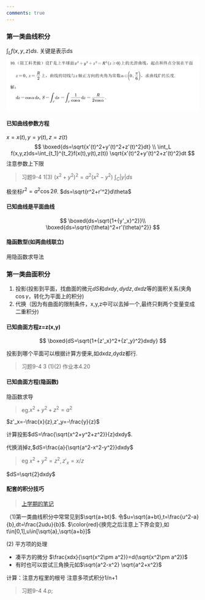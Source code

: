 ```yaml
---
comments: true
---
```

### 第一类曲线积分

$\int_L f(x,y,z)ds$. 关键是表示ds
![21edf58c362eb09dd3d4879b745f2b65.png](../../../_resources/21edf58c362eb09dd3d4879b745f2b65.png)
#### 已知曲线参数方程

$x=x(t),y=y(t),z=z(t)$
$$
\boxed{ds=\sqrt{x'(t)^2+y'(t)^2+z'(t)^2}dt} \\
\int_L f(x,y,z)ds=\int_{t_1}^{t_2}f(x(t),y(t),z(t)) \sqrt{x'(t)^2+y'(t)^2+z'(t)^2}dt
$$
注意参数上下限

> 习题9-4 1(3)   $(x^2+y^2)^2=a^2(x^2-y^2)$  $\int_C |y|ds$

极坐标$r^2=a^2\cos2\theta$. $ds=\sqrt{r^2+r'^2}d\theta$



#### 已知曲线是平面曲线

$$
\boxed{ds=\sqrt{1+{y'_x}^2}}\\
\boxed{ds=\sqrt{r(\theta)^2+r'(\theta)^2}}
$$

#### 隐函数型(如两曲线联立)

用隐函数求导法



### 第一类曲面积分

1. 投影(投影到平面，找曲面的微元$dS$和$dxdy,dydz,dxdz$等的面积关系(夹角$\cos \gamma$，转化为平面上的积分)
2. 代换（因为有曲面的限制条件，x,y,z中可以去掉一个,最终只剩两个变量变成二重积分)

#### 已知曲面方程z=z(x,y)

$$
\boxed{dS=\sqrt{1+{z'_x}^2+{z'_y}^2}dxdy}
$$

投影到哪个平面可以根据计算方便来,如dxdz,dydz都行.

> 习题9-4 3 (1)(2)   作业本4.20

#### 已知曲面方程(隐函数)

隐函数求导

> eg.$x^2+y^2+z^2=a^2$

$z'_x=-\frac{x}{z},z'_y=-\frac{y}{z}$

 计算投影$dS=\frac{\sqrt{x^2+y^2+z^2}}{z}dxdy$.

代换消掉z,$dS=\frac{a}{\sqrt{a^2-x^2-y^2}}dxdy$

>eg $x^2+y^2=z^2, z'_x=x/z$  

$dS=\sqrt{2}dxdy$


#### 配套的积分技巧 

> [上学期的笔记](joplin://x-callback-url/openNote?id=76b8f03b1d31479f953ef8d9827af578)

（1)第一类曲线积分中常常见到$\sqrt{a+bt}$. 令$u=\sqrt{a+bt},t=\frac{u^2-a}{b},dt=\frac{2udu}{b}$. $\color{red}{换完之后注意上下界会变},如t\in[0,1],u\in[\sqrt{a},\sqrt{a+b}]$

  (2) 平方项的处理

- 凑平方的微分    $\frac{xdx}{\sqrt{x^2\pm a^2}}=d(\sqrt{x^2\pm a^2})$
- 有时也可以尝试三角换元如$\sqrt{a^2-x^2} \sqrt{a^2+x^2}$

计算：注意方程里的根号
注意多项式积分1/n+1

> 习题9-4 4.p;

